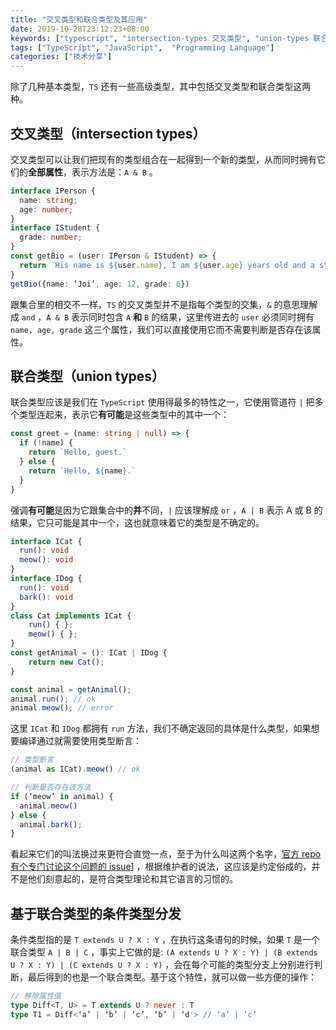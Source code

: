 ```yaml
---
title: "交叉类型和联合类型及其应用"
date: 2019-10-28T23:12:23+08:00
keywords: ["typescript", "intersection-types 交叉类型", "union-types 联合类型", "advanced-types", "learn typescript", "static type check", "dive into typescript 深入 typescript"]
tags: ["TypeScript", "JavaScript",  "Programming Language"]
categories: ["技术分享"]
---
```



除了几种基本类型，`TS` 还有一些高级类型，其中包括交叉类型和联合类型这两种。
## 交叉类型（intersection types）
交叉类型可以让我们把现有的类型组合在一起得到一个新的类型，从而同时拥有它们的**全部属性**，表示方法是：`A & B`  。
```typescript
interface IPerson {
  name: string;
  age: number;
}
interface IStudent {
  grade: number;
}
const getBio = (user: IPerson & IStudent) => {
  return `His name is ${user.name}, I am ${user.age} years old and a student of Grade ${user.grade}.`
}
getBio({name: ‘Joi’, age: 12, grade: 6})
```
跟集合里的相交不一样，`TS` 的交叉类型并不是指每个类型的交集，`&`  的意思理解成 `and` ，`A & B`  表示同时包含 `A` **和** `B`  的结果，这里传进去的 `user` 必须同时拥有 `name, age, grade` 这三个属性，我们可以直接使用它而不需要判断是否存在该属性。

## 联合类型（union types）
联合类型应该是我们在  `TypeScript`  使用得最多的特性之一，它使用管道符 `|` 把多个类型连起来，表示它**有可能**是这些类型中的其中一个：
```typescript
const greet = (name: string | null) => {
  if (!name) {
    return `Hello, guest.`
  } else {
    return `Hello, ${name}.`
  }
}
```
强调**有可能**是因为它跟集合中的**并**不同，`|`  应该理解成 `or` ，`A | B` 表示 A 或 B 的结果，它只可能是其中一个，这也就意味着它的类型是不确定的。
```typescript
interface ICat {
  run(): void
  meow(): void
}
interface IDog {
  run(): void
  bark(): void
}
class Cat implements ICat {
    run() { };
    meow() { };
}
const getAnimal = (): ICat | IDog {
    return new Cat();
}

const animal = getAnimal();
animal.run(); // ok
animal.meow(); // error
```
这里 `ICat` 和 `IDog` 都拥有 `run` 方法，我们不确定返回的具体是什么类型，如果想要编译通过就需要使用类型断言：
```typescript
// 类型断言
(animal as ICat).meow() // ok

// 判断是否存在该方法
if (‘meow’ in animal) {
  animal.meow()
} else {
  animal.bark();
}
```
看起来它们的叫法换过来更符合直觉一点，至于为什么叫这两个名字，[官方 repo 有个专门讨论这个问题的 issue](https://github.com/Microsoft/TypeScript/issues/18383)] ，根据维护者的说法，这应该是约定俗成的，并不是他们刻意起的，是符合类型理论和其它语言的习惯的。
## 基于联合类型的条件类型分发
条件类型指的是 `T extends U ? X : Y`  ，在执行这条语句的时候，如果 `T` 是一个联合类型 `A | B | C` ，事实上它做的是: `(A extends U ? X : Y) | (B extends U ? X : Y) | (C extends U ? X : Y)` ，会在每个可能的类型分支上分别进行判断，最后得到的也是一个联合类型。基于这个特性，就可以做一些方便的操作：
```typescript
// 移除属性值
type Diff<T, U> = T extends U ? never : T
type T1 = Diff<‘a’ | ‘b’ | ‘c’, ‘b’ | ‘d'> // ‘a’ | ‘c’
```

